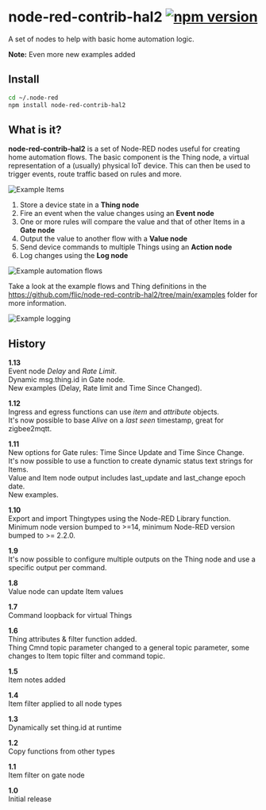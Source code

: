 # node-red-contrib-hal2 [![npm version](https://badge.fury.io/js/node-red-contrib-hal2.svg)](https://badge.fury.io/js/node-red-contrib-hal2)
A set of nodes to help with basic home automation logic.

**Note:** Even more new examples added

## Install
```bash
cd ~/.node-red
npm install node-red-contrib-hal2
```

## What is it?
**node-red-contrib-hal2** is a set of Node-RED nodes useful for creating home automation flows. The basic component is the Thing node, a virtual representation of a (usually) physical IoT device. This can then be used to trigger events, route traffic based on rules and more.

![Example Items](https://user-images.githubusercontent.com/400673/168665494-db5c244e-6225-4ae0-beed-fab3131e1b0a.png)

1. Store a device state in a **Thing node**
2. Fire an event when the value changes using an **Event node**
3. One or more rules will compare the value and that of other Items in a **Gate node**
4. Output the value to another flow with a **Value node**
5. Send device commands to multiple Things using an **Action node**
6. Log changes using the **Log node**

![Example automation flows](https://user-images.githubusercontent.com/400673/168665539-3984681b-5059-4ed6-b350-683a431841d8.png)

Take a look at the example flows and Thing definitions in the https://github.com/flic/node-red-contrib-hal2/tree/main/examples folder for more information.

![Example logging](https://user-images.githubusercontent.com/400673/168665807-aa3aba8f-8b06-4292-bcad-7374e508f59a.png)

## History

**1.13**<br>
Event node *Delay* and *Rate Limit*.<br>
Dynamic msg.thing.id in Gate node.<br>
New examples (Delay, Rate limit and Time Since Changed).<br>

**1.12**<br>
Ingress and egress functions can use *item* and *attribute* objects.<br>
It's now possible to base *Alive* on a *last seen* timestamp, great for zigbee2mqtt.<br>

**1.11**<br>
New options for Gate rules: Time Since Update and Time Since Change.<br>
It's now possible to use a function to create dynamic status text strings for Items.<br>
Value and Item node output includes last_update and last_change epoch date.<br>
New examples.

**1.10**<br>
Export and import Thingtypes using the Node-RED Library function.<br>
Minimum node version bumped to >=14, minimum Node-RED version bumped to >= 2.2.0. 

**1.9**<br>
It's now possible to configure multiple outputs on the Thing node and use a specific output per command.

**1.8**<br>
Value node can update Item values

**1.7**<br>
Command loopback for virtual Things

**1.6**<br>
Thing attributes & filter function added.<br>
Thing Cmnd topic parameter changed to a general topic parameter, some changes to Item topic filter and command topic.

**1.5**<br>
Item notes added

**1.4**<br>
Item filter applied to all node types

**1.3**<br>
Dynamically set thing.id at runtime

**1.2**<br>
Copy functions from other types

**1.1**<br>
Item filter on gate node

**1.0**<br>
Initial release
